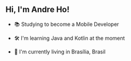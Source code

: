 ## Hi, I'm Andre Ho!

- 📚 Studying to become a Mobile Developer

- 🛠️ I'm learning Java and Kotlin at the moment

- 📍 I'm currently living in Brasília, Brasil

